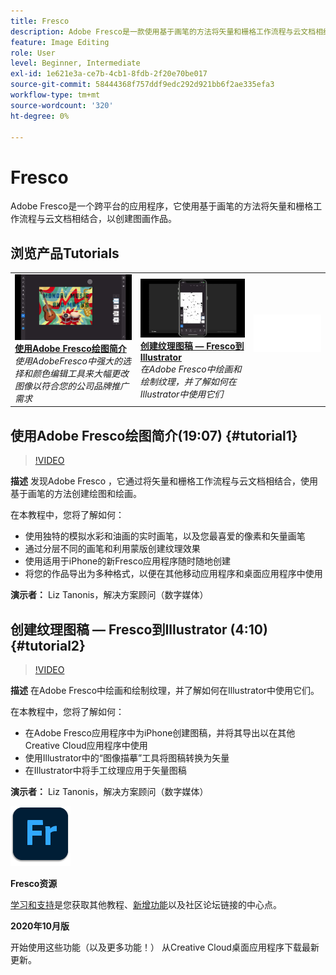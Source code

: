 ```yaml
---
title: Fresco
description: Adobe Fresco是一款使用基于画笔的方法将矢量和栅格工作流程与云文档相结合的跨平台绘图和绘画应用程序
feature: Image Editing
role: User
level: Beginner, Intermediate
exl-id: 1e621e3a-ce7b-4cb1-8fdb-2f20e70be017
source-git-commit: 58444368f757ddf9edc292d921bb6f2ae335efa3
workflow-type: tm+mt
source-wordcount: '320'
ht-degree: 0%

---
```


# Fresco

Adobe Fresco是一个跨平台的应用程序，它使用基于画笔的方法将矢量和栅格工作流程与云文档相结合，以创建图画作品。

## 浏览产品Tutorials

<table style="table-layout:fixed">
<tr>
 <td>
   <a href="fresco.md#tutorial1">
      <img alt="使用Adobe Fresco绘图简介" src="../assets/fresco_drawingPaintingIntro_tanonis_thumbnail.jpg" />
   </a>
    <div>
   <a href="fresco.md#tutorial1"><strong>使用Adobe Fresco绘图简介</strong></a>
    </div>
    <em>使用AdobeFresco中强大的选择和颜色编辑工具来大幅更改图像以符合您的公司品牌推广需求</em>
    <br>
  </td>
  <td>
   <a href="fresco.md#tutorial2">
      <img alt="创建纹理图稿 — Fresco到Illustrator" src="../assets/fresco_textureToVector_tanonis_thumbnail.jpg" />
   </a>
    <div>
   <a href="fresco.md#tutorial2"><strong>创建纹理图稿 — Fresco到Illustrator</strong></a>
    </div>
    <em>在Adobe Fresco中绘画和绘制纹理，并了解如何在Illustrator中使用它们</em>
    <br>
  </td>
  <td>
    <img alt="间隔物" src="../assets/Whitespacer.png" />
    <div>
    <br>
  </td>
</tr>
</table>

## 使用Adobe Fresco绘图简介(19:07) {#tutorial1}

>[!VIDEO](https://video.tv.adobe.com/v/326946?hidetitle=true)

**描述**
发现Adobe Fresco ，它通过将矢量和栅格工作流程与云文档相结合，使用基于画笔的方法创建绘图和绘画。

在本教程中，您将了解如何：
* 使用独特的模拟水彩和油画的实时画笔，以及您最喜爱的像素和矢量画笔
* 通过分层不同的画笔和利用蒙版创建纹理效果
* 使用适用于iPhone的新Fresco应用程序随时随地创建
* 将您的作品导出为多种格式，以便在其他移动应用程序和桌面应用程序中使用

**演示者：**
Liz Tanonis，解决方案顾问（数字媒体）

## 创建纹理图稿 — Fresco到Illustrator (4:10) {#tutorial2}

>[!VIDEO](https://video.tv.adobe.com/v/326947?hidetitle=true)

**描述**
在Adobe Fresco中绘画和绘制纹理，并了解如何在Illustrator中使用它们。

在本教程中，您将了解如何：
* 在Adobe Fresco应用程序中为iPhone创建图稿，并将其导出以在其他Creative Cloud应用程序中使用
* 使用Illustrator中的“图像描摹”工具将图稿转换为矢量
* 在Illustrator中将手工纹理应用于矢量图稿

**演示者：**
Liz Tanonis，解决方案顾问（数字媒体）

![Fresco徽标](../assets/fr_appicon_96.png)

**Fresco资源**

[学习和支持](https://helpx.adobe.com/support/adobe-fresco.html)是您获取其他教程、[新增功能](https://helpx.adobe.com/fresco/using/whats-new.html)以及社区论坛链接的中心点。

**2020年10月版**

开始使用这些功能（以及更多功能！） 从Creative Cloud桌面应用程序下载最新更新。
